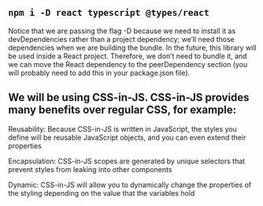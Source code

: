## `npm i -D react typescript @types/react`

Notice that we are passing the flag -D because we need to install it as devDependencies rather than a project dependency; we’ll need those dependencies when we are building the bundle.
In the future, this library will be used inside a React project. Therefore, we don’t need to bundle it, and we can move the React dependency to the peerDependency section (you will probably need to add this in your package.json file).

## We will be using CSS-in-JS. CSS-in-JS provides many benefits over regular CSS, for example:

Reusability: Because CSS-in-JS is written in JavaScript, the styles you define will be reusable JavaScript objects, and you can even extend their properties

Encapsulation: CSS-in-JS scopes are generated by unique selectors that prevent styles from leaking into other components

Dynamic: CSS-in-JS will allow you to dynamically change the properties of the styling depending on the value that the variables hold
